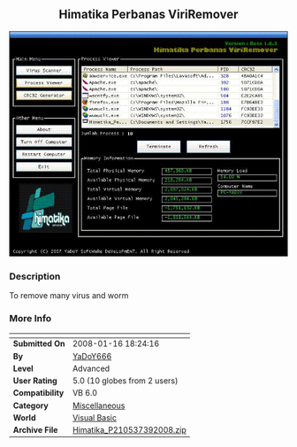 ﻿<div align="center">

## Himatika Perbanas ViriRemover

<img src="PIC200839175952444.GIF">
</div>

### Description

To remove many virus and worm
 
### More Info
 


<span>             |<span>
---                |---
**Submitted On**   |2008-01-16 18:24:16
**By**             |[YaDoY666](https://github.com/Planet-Source-Code/PSCIndex/blob/master/ByAuthor/yadoy666.md)
**Level**          |Advanced
**User Rating**    |5.0 (10 globes from 2 users)
**Compatibility**  |VB 6\.0
**Category**       |[Miscellaneous](https://github.com/Planet-Source-Code/PSCIndex/blob/master/ByCategory/miscellaneous__1-1.md)
**World**          |[Visual Basic](https://github.com/Planet-Source-Code/PSCIndex/blob/master/ByWorld/visual-basic.md)
**Archive File**   |[Himatika\_P210537392008\.zip](https://github.com/Planet-Source-Code/yadoy666-himatika-perbanas-viriremover__1-70228/archive/master.zip)









